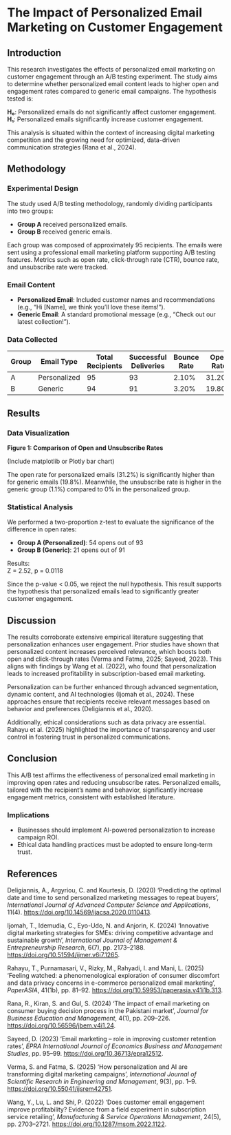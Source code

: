 # The Impact of Personalized Email Marketing on Customer Engagement

## Introduction

This research investigates the effects of personalized email marketing on customer engagement through an A/B testing experiment. The study aims to determine whether personalized email content leads to higher open and engagement rates compared to generic email campaigns. The hypothesis tested is:

**H₀**: Personalized emails do not significantly affect customer engagement.  
**H₁**: Personalized emails significantly increase customer engagement.

This analysis is situated within the context of increasing digital marketing competition and the growing need for optimized, data-driven communication strategies (Rana et al., 2024).

## Methodology

### Experimental Design

The study used A/B testing methodology, randomly dividing participants into two groups:

- **Group A** received personalized emails.
- **Group B** received generic emails.

Each group was composed of approximately 95 recipients. The emails were sent using a professional email marketing platform supporting A/B testing features. Metrics such as open rate, click-through rate (CTR), bounce rate, and unsubscribe rate were tracked.

### Email Content

- **Personalized Email**: Included customer names and recommendations (e.g., “Hi [Name], we think you’ll love these items!”).
- **Generic Email**: A standard promotional message (e.g., “Check out our latest collection!”).

### Data Collected

| Group | Email Type   | Total Recipients | Successful Deliveries | Bounce Rate | Open Rate | Total Opens | Click Rate | Total Clicks | Unsubscribe Rate | Total Unsubs |
|-------|--------------|------------------|------------------------|-------------|-----------|--------------|------------|---------------|-------------------|--------------|
| A     | Personalized | 95               | 93                     | 2.10%       | 31.20%    | 54           | 0.00%      | 0             | 0.00%             | 0            |
| B     | Generic      | 94               | 91                     | 3.20%       | 19.80%    | 21           | 0.00%      | 0             | 1.10%             | 1            |

## Results

### Data Visualization

**Figure 1: Comparison of Open and Unsubscribe Rates**

(Include matplotlib or Plotly bar chart)

The open rate for personalized emails (31.2%) is significantly higher than for generic emails (19.8%). Meanwhile, the unsubscribe rate is higher in the generic group (1.1%) compared to 0% in the personalized group.

### Statistical Analysis

We performed a two-proportion z-test to evaluate the significance of the difference in open rates:

- **Group A (Personalized)**: 54 opens out of 93
- **Group B (Generic)**: 21 opens out of 91

Results:  
Z = 2.52, p = 0.0118

Since the p-value < 0.05, we reject the null hypothesis. This result supports the hypothesis that personalized emails lead to significantly greater customer engagement.

## Discussion

The results corroborate extensive empirical literature suggesting that personalization enhances user engagement. Prior studies have shown that personalized content increases perceived relevance, which boosts both open and click-through rates (Verma and Fatma, 2025; Sayeed, 2023). This aligns with findings by Wang et al. (2022), who found that personalization leads to increased profitability in subscription-based email marketing.

Personalization can be further enhanced through advanced segmentation, dynamic content, and AI technologies (Ijomah et al., 2024). These approaches ensure that recipients receive relevant messages based on behavior and preferences (Deligiannis et al., 2020).

Additionally, ethical considerations such as data privacy are essential. Rahayu et al. (2025) highlighted the importance of transparency and user control in fostering trust in personalized communications.

## Conclusion

This A/B test affirms the effectiveness of personalized email marketing in improving open rates and reducing unsubscribe rates. Personalized emails, tailored with the recipient’s name and behavior, significantly increase engagement metrics, consistent with established literature.

### Implications

- Businesses should implement AI-powered personalization to increase campaign ROI.
- Ethical data handling practices must be adopted to ensure long-term trust.

## References

Deligiannis, A., Argyriou, C. and Kourtesis, D. (2020) ‘Predicting the optimal date and time to send personalized marketing messages to repeat buyers’, *International Journal of Advanced Computer Science and Applications*, 11(4). https://doi.org/10.14569/ijacsa.2020.0110413.

Ijomah, T., Idemudia, C., Eyo-Udo, N. and Anjorin, K. (2024) ‘Innovative digital marketing strategies for SMEs: driving competitive advantage and sustainable growth’, *International Journal of Management & Entrepreneurship Research*, 6(7), pp. 2173–2188. https://doi.org/10.51594/ijmer.v6i7.1265.

Rahayu, T., Purnamasari, V., Rizky, M., Rahyadi, I. and Mani, L. (2025) ‘Feeling watched: a phenomenological exploration of consumer discomfort and data privacy concerns in e-commerce personalized email marketing’, *PaperASIA*, 41(1b), pp. 81–92. https://doi.org/10.59953/paperasia.v41i1b.313.

Rana, R., Kiran, S. and Gul, S. (2024) ‘The impact of email marketing on consumer buying decision process in the Pakistani market’, *Journal for Business Education and Management*, 4(1), pp. 209–226. https://doi.org/10.56596/jbem.v4i1.24.

Sayeed, D. (2023) ‘Email marketing – role in improving customer retention rates’, *EPRA International Journal of Economics Business and Management Studies*, pp. 95–99. https://doi.org/10.36713/epra12512.

Verma, S. and Fatma, S. (2025) ‘How personalization and AI are transforming digital marketing campaigns’, *International Journal of Scientific Research in Engineering and Management*, 9(3), pp. 1–9. https://doi.org/10.55041/ijsrem42751.

Wang, Y., Lu, L. and Shi, P. (2022) ‘Does customer email engagement improve profitability? Evidence from a field experiment in subscription service retailing’, *Manufacturing & Service Operations Management*, 24(5), pp. 2703–2721. https://doi.org/10.1287/msom.2022.1122.